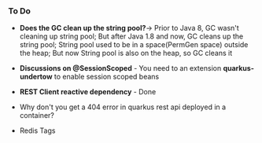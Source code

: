 ### To Do

* **Does the GC clean up the string pool?**-> Prior to Java 8, GC wasn't cleaning up string pool; But after Java 1.8 and now, GC cleans up the string pool; String pool used to be in a space(PermGen space) outside the heap; But now String pool is also on the heap, so GC cleans it

* **Discussions on @SessionScoped**  - You need to an extension **quarkus-undertow** to enable session scoped beans
* **REST Client reactive dependency** - Done
* Why don't you get a 404 error in quarkus rest api deployed in a container?

* Redis Tags